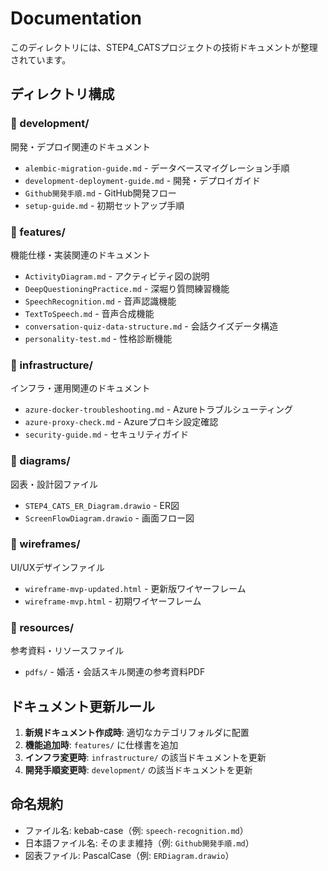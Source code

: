 # Documentation

このディレクトリには、STEP4_CATSプロジェクトの技術ドキュメントが整理されています。

## ディレクトリ構成

### 📁 development/
開発・デプロイ関連のドキュメント
- `alembic-migration-guide.md` - データベースマイグレーション手順
- `development-deployment-guide.md` - 開発・デプロイガイド
- `Github開発手順.md` - GitHub開発フロー
- `setup-guide.md` - 初期セットアップ手順

### 📁 features/
機能仕様・実装関連のドキュメント
- `ActivityDiagram.md` - アクティビティ図の説明
- `DeepQuestioningPractice.md` - 深堀り質問練習機能
- `SpeechRecognition.md` - 音声認識機能
- `TextToSpeech.md` - 音声合成機能
- `conversation-quiz-data-structure.md` - 会話クイズデータ構造
- `personality-test.md` - 性格診断機能

### 📁 infrastructure/
インフラ・運用関連のドキュメント
- `azure-docker-troubleshooting.md` - Azureトラブルシューティング
- `azure-proxy-check.md` - Azureプロキシ設定確認
- `security-guide.md` - セキュリティガイド

### 📁 diagrams/
図表・設計図ファイル
- `STEP4_CATS_ER_Diagram.drawio` - ER図
- `ScreenFlowDiagram.drawio` - 画面フロー図

### 📁 wireframes/
UI/UXデザインファイル
- `wireframe-mvp-updated.html` - 更新版ワイヤーフレーム
- `wireframe-mvp.html` - 初期ワイヤーフレーム

### 📁 resources/
参考資料・リソースファイル
- `pdfs/` - 婚活・会話スキル関連の参考資料PDF

## ドキュメント更新ルール

1. **新規ドキュメント作成時**: 適切なカテゴリフォルダに配置
2. **機能追加時**: `features/` に仕様書を追加
3. **インフラ変更時**: `infrastructure/` の該当ドキュメントを更新
4. **開発手順変更時**: `development/` の該当ドキュメントを更新

## 命名規約

- ファイル名: kebab-case（例: `speech-recognition.md`）
- 日本語ファイル名: そのまま維持（例: `Github開発手順.md`）
- 図表ファイル: PascalCase（例: `ERDiagram.drawio`）